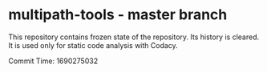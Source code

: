 # multipath-tools - master branch

This repository contains frozen state of the repository.
Its history is cleared. It is used only for static code
analysis with Codacy.

Commit Time: 1690275032